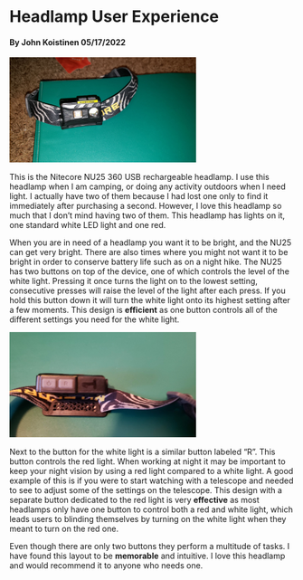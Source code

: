 # Headlamp User Experience
#### By John Koistinen 05/17/2022

<img src="../assets/photo1.jpg" width="330" />

This is the Nitecore NU25 360 USB rechargeable headlamp. I use this headlamp when I am camping, or doing any activity outdoors when I need light. I actually have two of them because I had lost one only to find it immediately after purchasing a second. However, I love this headlamp so much that I don’t mind having two of them. This headlamp has lights on it, one standard white LED light and one red. 

When you are in need of a headlamp you want it to be bright, and the NU25 can get very bright. There are also times where you might not want it to be bright in order to conserve battery life such as on a night hike. The NU25 has two buttons on top of the device, one of which controls the level of the white light. Pressing it once turns the light on to the lowest setting, consecutive presses will raise the level of the light after each press. If you hold this button down it will turn the white light onto its highest setting after a few moments. This design is **efficient** as one button controls all of the different settings you need for the white light.

<img src="../assets/photo2.jpg" width="330" />

Next to the button for the white light is a similar button labeled “R”. This button controls the red light. When working at night it may be important to keep your night vision by using a red light compared to a white light. A good example of this is if you were to start watching with a telescope and needed to see to adjust some of the settings on the telescope. This design with a separate button dedicated to the red light is very **effective** as most headlamps only have one button to control both a red and white light, which leads users to blinding themselves by turning on the white light when they meant to turn on the red one. 

Even though there are only two buttons they perform a multitude of tasks. I have found this layout to be **memorable** and intuitive. I love this headlamp and would recommend it to anyone who needs one. 

